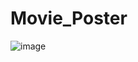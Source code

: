 # Movie_Poster
![image](https://github.com/ianmol3107/Movie_Poster/assets/107785867/0539a2f9-2824-4360-9337-8d3d4d64e376)

